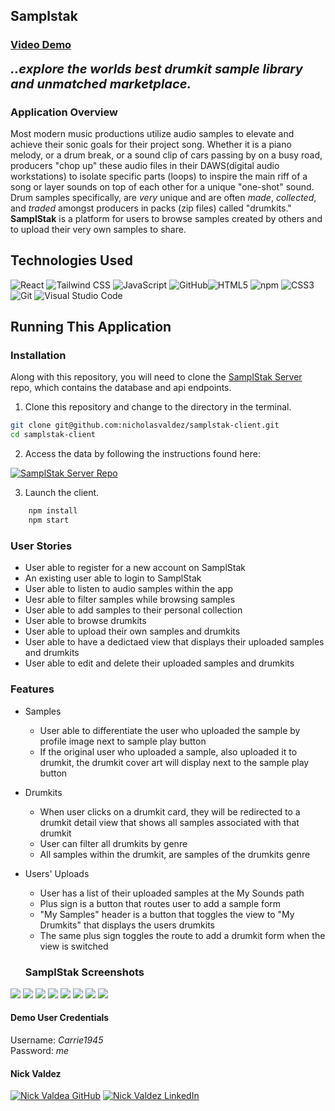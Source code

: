 ## Samplstak

### [Video Demo](https://www.loom.com/share/7ce29a209a524674a989752a16db0d98?sid=c94a1919-87d7-44ca-a290-4ca19fd0cfa9) 



<b style="font-size: 20px;"><i>..explore the worlds best drumkit sample
library and unmatched marketplace.</i></b>

### Application Overview

Most modern music productions utilize audio samples to elevate and achieve their sonic goals for their project song. Whether it is a piano melody, or a drum break, or a sound clip of cars passing by on a busy road, producers "chop up" these audio files in their DAWS(digital audio workstations) to isolate specific parts (loops) to inspire the main riff of a song or layer sounds on top of each other for a unique "one-shot" sound. Drum samples specifically, are *very* unique and are often *made*, *collected*, and *traded* amongst producers in packs (zip files) called "drumkits." 
**SamplStak** is a platform for users to browse samples created by others and to upload their very own samples to share. 

## Technologies Used
 ![React](https://img.shields.io/badge/react%20-%2320232a.svg?&style=for-the-badge&logo=react&logoColor=%2361DAFB) ![Tailwind CSS](https://img.shields.io/badge/Tailwind_CSS-38B2AC?style=for-the-badge&logo=tailwind-css&logoColor=white
	) ![JavaScript](https://img.shields.io/badge/javascript%20-%23323330.svg?&style=for-the-badge&logo=javascript&logoColor=%23F7DF1E) ![GitHub](https://img.shields.io/badge/github%20-%23121011.svg?&style=for-the-badge&logo=github&logoColor=white)![HTML5](https://img.shields.io/badge/html5%20-%23E34F26.svg?&style=for-the-badge&logo=html5&logoColor=white) ![npm](https://img.shields.io/badge/npm-CB3837?style=for-the-badge&logo=npm&logoColor=white) ![CSS3](https://img.shields.io/badge/css3%20-%231572B6.svg?&style=for-the-badge&logo=css3&logoColor=white)  ![Git](https://img.shields.io/badge/git%20-%23F05033.svg?&style=for-the-badge&logo=git&logoColor=white)  ![Visual Studio Code](https://img.shields.io/badge/VSCode%20-%23007ACC.svg?&style=for-the-badge&logo=visual-studio-code&logoColor=white)

## Running This Application

### Installation
Along with this repository, you will need to clone the [SamplStak Server](https://github.com/nicholasvaldez/samplstak-server) repo, which contains the database and api endpoints.

1. Clone this repository and change to the directory in the terminal.

```sh
git clone git@github.com:nicholasvaldez/samplstak-client.git
cd samplstak-client
```
2. Access the data by following the instructions found here:

<a href="https://github.com/nicholasvaldez/samplstak-server" target="_blank"><img src="https://img.shields.io/badge/server repo%20-%2375120e.svg?&style=for-the-badge&&logoColor=white" alt="SamplStak Server Repo" style="height: auto !important; width: auto !important;" /></a>

3. Launch the client.

```sh
    npm install
    npm start
```

### User Stories
+ User able to register for a new account on SamplStak
+ An existing user able to login to SamplStak
+ User able to listen to audio samples within the app
+ Uesr able to filter samples while browsing samples 
+ User able to add samples to their personal collection
+ User able to browse drumkits
+ User able to upload their own samples and drumkits
+ User able to have a dedictaed view that displays their uploaded samples and drumkits
+ User able to edit and delete their uploaded samples and drumkits

### Features 
+ Samples
  - User able to differentiate the user who uploaded the sample by profile image next to sample play button
  - If the original user who uploaded a sample, also uploaded it to drumkit, the drumkit cover art will display next to the sample play button
+ Drumkits
  - When user clicks on a drumkit card, they will be redirected to a drumkit detail view that shows all samples associated with that drumkit
  - User can filter all drumkits by genre
  - All samples within the drumkit, are samples of the drumkits genre
+ Users' Uploads
  - User has a list of their uploaded samples at the My Sounds path
  - Plus sign is a button that routes user to add a sample form
  - "My Samples" header is a button that toggles the view to "My Drumkits" that displays the users drumkits
  - The same plus sign toggles the route to add a drumkit form when the view is switched
  
  ### SamplStak Screenshots
![](https://github.com/nicholasvaldez/samplstak-client/blob/main/Screen%20Shot%202023-03-27%20at%209.52.07%20AM.png)
![](https://github.com/nicholasvaldez/samplstak-client/blob/main/Screen%20Shot%202023-03-27%20at%209.49.00%20AM.png)
![](https://github.com/nicholasvaldez/samplstak-client/blob/main/Screen%20Shot%202023-03-27%20at%209.49.09%20AM.png)
![](https://github.com/nicholasvaldez/samplstak-client/blob/main/Screen%20Shot%202023-03-27%20at%209.49.17%20AM.png)
![](https://github.com/nicholasvaldez/samplstak-client/blob/main/Screen%20Shot%202023-03-27%20at%209.49.36%20AM.png)
![](https://github.com/nicholasvaldez/samplstak-client/blob/main/Screen%20Shot%202023-03-27%20at%209.49.43%20AM.png)
![](https://github.com/nicholasvaldez/samplstak-client/blob/main/Screen%20Shot%202023-03-27%20at%209.49.50%20AM.png)
![](https://github.com/nicholasvaldez/samplstak-client/blob/main/Screen%20Shot%202023-03-27%20at%209.49.59%20AM.png)



#### Demo User Credentials

<p>
Username: <i>Carrie1945</i>
<br>
Password: <i>me</i>

####  Nick Valdez

<a href="https://www.github.com/nicholasvaldez/" target="_blank"><img src="https://img.shields.io/badge/github%20-%23121011.svg?&style=for-the-badge&logo=github&logoColor=white" alt="Nick Valdea GitHub" style="height: auto !important;width: auto !important;" /></a> <a href="https://www.linkedin.com/in/nicholasvaldez/" target="_blank"><img src="https://img.shields.io/badge/linkedin%20-%230077B5.svg?&style=for-the-badge&logo=linkedin&logoColor=white" alt="Nick Valdez LinkedIn" style="height: auto !important;width: auto !important;" /></a>
